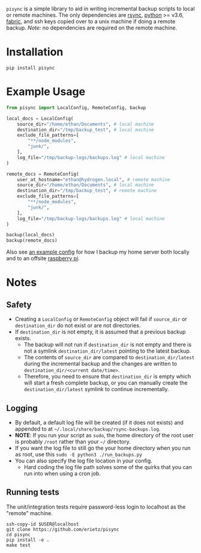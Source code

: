 `pisync` is a simple library to aid in writing incremental backup scripts to
local or remote machines. The only dependencies are [rsync][rsync],
[python][python] >= v3.6, [fabric][fabric], and ssh keys copied over to a unix
machine if doing a remote backup. *Note:* no dependencies are required on the
remote machine.

# Installation

`pip install pisync`

# Example Usage

```Python
from pisync import LocalConfig, RemoteConfig, backup

local_docs = LocalConfig(
    source_dir="/home/ethan/Documents", # local machine
    destination_dir="/tmp/backup_test", # local machine
    exclude_file_patterns=[
        "**/node_modules",
        "junk/",
    ],
    log_file="/tmp/backup-logs/backups.log" # local machine
)

remote_docs = RemoteConfig(
    user_at_hostname="ethan@hydrogen.local", # remote machine
    source_dir="/home/ethan/Documents", # local machine
    destination_dir="/tmp/backup_test", # remote machine
    exclude_file_patterns=[
        "**/node_modules",
        "junk/",
    ],
    log_file="/tmp/backup-logs/backups.log" # local machine
)

backup(local_docs)
backup(remote_docs)
```

Also see [an example config][example config] for how I backup my home server
both locally and to an offsite [raspberry pi][pi].

# Notes

## Safety

- Creating a `LocalConfig` or `RemoteConfig` object will fail if `source_dir`
  or `destination_dir` do not exist or are not directories.
- If `destination_dir` is not empty, it is assumed that a previous backup
  exists.
  - The backup will not run if `destination_dir` is not empty and there is not
    a symlink `destination_dir/latest` pointing to the latest backup.
  - The contents of `source_dir` are compared to `destination_dir/latest`
    during the incremental backup and the changes are written to
    `destination_dir/<current date/time>`.
  - Therefore, you need to ensure that `destination_dir` is empty which will
    start a fresh complete backup, or you can manually create the
    `destination_dir/latest` symlink to continue incrementally.

## Logging

- By default, a default log file will be created (if it does not exists) and
  appended to at `~/.local/share/backup/rsync-backups.log`.
- **NOTE**: If you run your script as `sudo`, the home directory of the root
  user is probably `/root` rather than your `~/` directory.
- If you want the log file to still go the your home directory when you run as
  root, use this `sudo -E python3 ./run_backups.py`
- You can also specify the log file location in your config.
    - Hard coding the log file path solves some of the quirks that you can run
      into when using a cron job.


## Running tests

The unit/integration tests require password-less login to localhost as the
"remote" machine.

```
ssh-copy-id $USER@localhost
git clone https://github.com/erietz/pisync
cd pisync
pip install -e .
make test
```

[example config]: https://github.com/erietz/pisync/blob/main/examples/run_backups.py
[rsync]: https://github.com/WayneD/rsync
[python]: https://www.python.org/
[fabric]: https://github.com/fabric/fabric
[pi]: https://www.raspberrypi.com/
